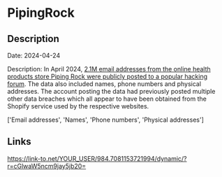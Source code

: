# PipingRock

## Description

Date: 2024-04-24

Description:
In April 2024, <a href="https://cybernews.com/news/piping-rock-data-breach/" target="_blank" rel="noopener">2.1M email addresses from the online health products store Piping Rock were publicly posted to a popular hacking forum</a>. The data also included names, phone numbers and physical addresses. The account posting the data had previously posted multiple other data breaches which all appear to have been obtained from the Shopify service used by the respective websites.


['Email addresses', 'Names', 'Phone numbers', 'Physical addresses']

## Links

https://link-to.net/YOUR_USER/984.7081153721994/dynamic/?r=cGlwaW5ncm9jay5jb20=